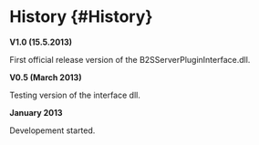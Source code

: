 ﻿History {#History}
==================

__V1.0 (15.5.2013)__

First official release version of the B2SServerPluginInterface.dll.

__V0.5 (March 2013)__

Testing version of the interface dll.

__January 2013__

Developement started.